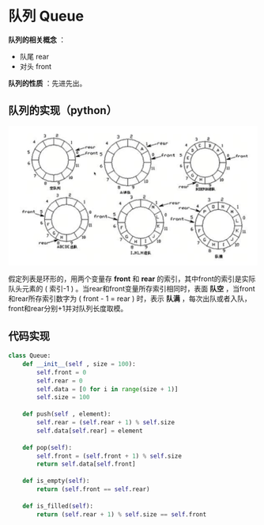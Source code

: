 # 队列 Queue

**队列的相关概念** ：  
- 队尾 rear
- 对头 front

**队列的性质** ：先进先出。  

## 队列的实现（python）

![20250131165359](https://raw.githubusercontent.com/lyy1119/Imgs/main/img/20250131165359.png)  

假定列表是环形的，用两个变量存 **front** 和 **rear** 的索引，其中front的索引是实际队头元素的 \( 索引-1 \) 。当rear和front变量所存索引相同时，表面 **队空** ，当front和rear所存索引数字为 \( front - 1 = rear \) 时，表示 **队满** ，每次出队或者入队，front和rear分别+1并对队列长度取模。  

## 代码实现

```python
class Queue:
    def __init__(self , size = 100):
        self.front = 0
        self.rear = 0
        self.data = [0 for i in range(size + 1)]
        self.size = 100

    def push(self , element):
        self.rear = (self.rear + 1) % self.size
        self.data[self.rear] = element

    def pop(self):
        self.front = (self.front + 1) % self.size
        return self.data[self.front]

    def is_empty(self):
        return (self.front == self.rear)
    
    def is_filled(self):
        return (self.rear + 1) % self.size == self.front
```